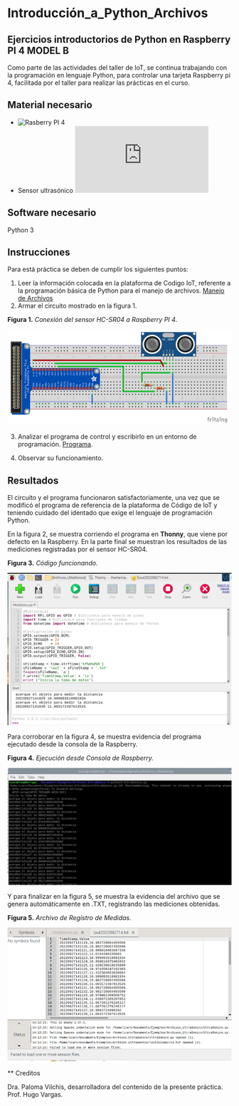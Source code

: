 # Introducción_a_Python_Archivos

## Ejercicios introductorios de Python en Raspberry PI 4 MODEL B


Como parte de las actividades del taller de IoT, se continua trabajando con la programación en lenguaje Python, para controlar una tarjeta Raspberry pi 4, facilitada por el taller para realizar las prácticas en el curso.

## Material necesario

- ![Rasberry PI 4](https://www.raspberrypi.com/products/raspberry-pi-4-model-b/)
- Sensor ultrasónico ![HC-SR04](https://datasheet4u.com/datasheet-pdf/ETC1/HC-SR04/pdf.php?id=1380138)

## Software necesario

Python 3

## Instrucciones

Para está práctica se deben de cumplir los siguientes puntos:

1. Leer la información colocada en la plataforma de Codigo IoT, referente a la programación básica de Python para el manejo de archivos. [Manejo de Archivos](https://edu.codigoiot.com/mod/lesson/view.php?id=2024&pageid=2569&startlastseen=no)
2.  Armar el circuito mostrado en la figura 1.

  **Figura 1.** *Conexión del sensor HC-SR04 a Raspberry PI 4*.
  
  ![Circuito](https://github.com/OmarAbundis/Introduccion_a_Python_Archivos/blob/main/Imagenes/Diagrama_UltraSonico.PNG)
  
3. Analizar el programa de control y escribirlo en un entorno de programación. [Programa](https://github.com/OmarAbundis/Introduccion_a_Python_Archivos/blob/main/Programas/Archivos_ultraSonico.py).

4. Observar su funcionamiento.

## Resultados

El circuito y el programa funcionaron satisfactoriamente, una vez que se modificó el programa de referencia de la plataforma de Código de IoT y teniendo cuidado del identado que exige el lenguaje de programación Python.

En la figura 2, se muestra corriendo el programa en **Thonny**, que viene por defecto en la Raspberry. En la parte final se muestran los resultados de las mediciones registradas por el sensor HC-SR04.

**Figura 3.** *Código funcionando.*

![Thonny](https://github.com/OmarAbundis/Introduccion_a_Python_Archivos/blob/main/Imagenes/Thonny_Ultrasonico.PNG)

Para corroborar en la figura 4, se muestra evidencia del programa ejecutado desde la consola de la Raspberry.

**Figura 4.** *Ejecución desde Consola de Raspberry.*

![Consola](https://github.com/OmarAbundis/Introduccion_a_Python_Archivos/blob/main/Imagenes/UltraSonico_Consola.PNG)

Y para finalizar en la figura 5, se muestra la evidencia del archivo que se genera automáticamente en .TXT, registrando las mediciones obtenidas.

**Figura 5.** *Archivo de Registro de Medidas.*

![Archivo](https://github.com/OmarAbundis/Introduccion_a_Python_Archivos/blob/main/Imagenes/Archivo_UltraSonico.PNG)

** Creditos

Dra. Paloma Vilchis, desarrolladora del contenido de la presente práctica.
Prof. Hugo Vargas.
  
  

